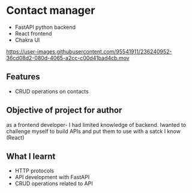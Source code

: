 # Contact manager



- FastAPI python backend
- React frontend
- Chakra UI 


https://user-images.githubusercontent.com/95541911/236240952-36cd08d2-080d-4065-a2cc-c00d41bad4cb.mov


## Features

- CRUD operations on contacts

## Objective of project for author

as a frontend developer- I  had limited knowledge of backend. Iwanted to challenge myself to build APIs and put them to use with a satck I know (React)


## What I learnt

- HTTP protocols
- API development with FastAPI
- CRUD operations related to API 
